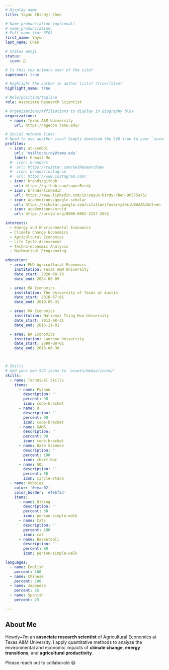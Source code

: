 ```yaml
---
# Display name
title: Yayun (Birdy) Chen

# Name pronunciation (optional)
# name_pronunciation: 
# Full name (for SEO)
first_name: Yayun
last_name: Chen

# Status emoji
status:
  icon: 🐶

# Is this the primary user of the site?
superuser: true

# Highlight the author in author lists? (true/false)
highlight_name: true

# Role/position/tagline
role: Associate Research Scientist

# Organizations/Affiliations to display in Biography blox
organizations:
  - name: Texas A&M University
    url: https://agecon.tamu.edu/

# Social network links
# Need to use another icon? Simply download the SVG icon to your `assets/media/icons/` folder.
profiles:
  - icon: at-symbol
    url: 'mailto:birdy@tamu.edu'
    label: E-mail Me
  #- icon: brands/x
  #  url: https://twitter.com/GetResearchDev
  #- icon: brands/instagram
  #  url: https://www.instagram.com/
  - icon: brands/github
    url: https://github.com/superBirdy
  - icon: brands/linkedin
    url: https://www.linkedin.com/in/yayun-birdy-chen-96575a75/
  - icon: academicons/google-scholar
    url: https://scholar.google.com/citations?user=yZhslU0AAAAJ&hl=en
  - icon: academicons/orcid
    url: https://orcid.org/0000-0002-2157-2652

interests:
  - Energy and Envrionmental Economics
  - Climate Change Economics
  - Agricultural Economics
  - Life Cycle Assessment
  - Techno-economic Analysis
  - Mathmatical Programming

education:
  - area: PhD Agricultural Economics
    institution: Texas A&M University
    date_start: 2020-08-19
    date_end: 2024-05-09

  - area: MA Economics
    institution: The University of Texas at Austin
    date_start: 2018-07-01
    date_end: 2019-05-31

  - area: MA Economics
    institution: National Tsing Hua University
    date_start: 2013-08-31
    date_end: 2016-11-01

  - area: BA Economics
    institution: Lanzhou University
    date_start: 2009-08-01
    date_end: 2013-06-30



# Skills
# Add your own SVG icons to `assets/media/icons/`
skills:
  - name: Technical Skills
    items:
      - name: Python
        description: ''
        percent: 90
        icon: code-bracket
      - name: R
        description: ''
        percent: 90
        icon: code-bracket
      - name: GAMS
        description: ''
        percent: 90
        icon: code-bracket
      - name: Data Science
        description: ''
        percent: 100
        icon: chart-bar
      - name: SQL
        description: ''
        percent: 80
        icon: circle-stack
  - name: Hobbies
    color: '#eeac02'
    color_border: '#f0bf23'
    items:
      - name: Hiking
        description: ''
        percent: 80
        icon: person-simple-walk
      - name: Cats
        description: ''
        percent: 100
        icon: cat
      - name: Basketball
        description: ''
        percent: 80
        icon: person-simple-walk

languages:
  - name: English
    percent: 100
  - name: Chinese
    percent: 100
  - name: Japanese
    percent: 25
  - name: Spanish
    percent: 25

---
```


## About Me

Howdy~I’m an **associate research scientist** of Agricultural Economics at Texas A&M University. I apply quantitative methods to analyze the environmental and economic impacts of **climate change**, **energy transitions**, and **agricultural productivity**.

Please reach out to collaborate 😃
